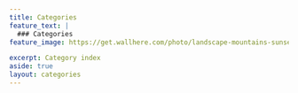 ```yaml
---
title: Categories
feature_text: |
  ### Categories
feature_image: https://get.wallhere.com/photo/landscape-mountains-sunset-lake-nature-reflection-snow-sunrise-dual-monitors-multiple-display-wilderness-dusk-Alps-Matterhorn-Formation-autumn-mountain-dawn-mountainous-landforms-landform-mountain-range-110933.jpg

excerpt: Category index
aside: true
layout: categories
---
```


